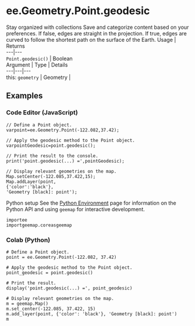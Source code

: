  
#  ee.Geometry.Point.geodesic
Stay organized with collections  Save and categorize content based on your preferences. 
If false, edges are straight in the projection. If true, edges are curved to follow the shortest path on the surface of the Earth. Usage | Returns  
---|---  
`Point.geodesic()` | Boolean  
Argument | Type | Details  
---|---|---  
this: `geometry` | Geometry |   
## Examples
### Code Editor (JavaScript)
```
// Define a Point object.
varpoint=ee.Geometry.Point(-122.082,37.42);

// Apply the geodesic method to the Point object.
varpointGeodesic=point.geodesic();

// Print the result to the console.
print('point.geodesic(...) =',pointGeodesic);

// Display relevant geometries on the map.
Map.setCenter(-122.085,37.422,15);
Map.addLayer(point,
{'color':'black'},
'Geometry [black]: point');
```

Python setup
See the [ Python Environment](https://developers.google.com/earth-engine/guides/python_install) page for information on the Python API and using `geemap` for interactive development.
```
importee
importgeemap.coreasgeemap
```

### Colab (Python)
```
# Define a Point object.
point = ee.Geometry.Point(-122.082, 37.42)

# Apply the geodesic method to the Point object.
point_geodesic = point.geodesic()

# Print the result.
display('point.geodesic(...) =', point_geodesic)

# Display relevant geometries on the map.
m = geemap.Map()
m.set_center(-122.085, 37.422, 15)
m.add_layer(point, {'color': 'black'}, 'Geometry [black]: point')
m
```

